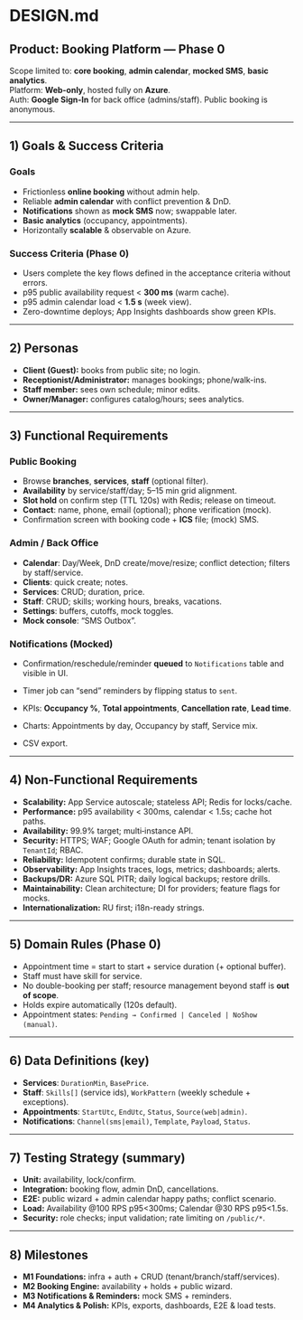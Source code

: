 # DESIGN.md

## Product: Booking Platform — **Phase 0**

Scope limited to: **core booking**, **admin calendar**, **mocked SMS**, **basic analytics**.  
Platform: **Web-only**, hosted fully on **Azure**.  
Auth: **Google Sign-In** for back office (admins/staff). Public booking is anonymous.

---

## 1) Goals & Success Criteria

### Goals
- Frictionless **online booking** without admin help.
- Reliable **admin calendar** with conflict prevention & DnD.
- **Notifications** shown as **mock SMS** now; swappable later.
- **Basic analytics** (occupancy, appointments).
- Horizontally **scalable** & observable on Azure.

### Success Criteria (Phase 0)
- Users complete the key flows defined in the acceptance criteria without errors.
- p95 public availability request < **300 ms** (warm cache).
- p95 admin calendar load < **1.5 s** (week view).
- Zero-downtime deploys; App Insights dashboards show green KPIs.

---

## 2) Personas

- **Client (Guest):** books from public site; no login.
- **Receptionist/Administrator:** manages bookings; phone/walk-ins.
- **Staff member:** sees own schedule; minor edits.
- **Owner/Manager:** configures catalog/hours; sees analytics.

---

## 3) Functional Requirements

### Public Booking
- Browse **branches**, **services**, **staff** (optional filter).
- **Availability** by service/staff/day; 5–15 min grid alignment.
- **Slot hold** on confirm step (TTL 120s) with Redis; release on timeout.
- **Contact**: name, phone, email (optional); phone verification (mock).
- Confirmation screen with booking code + **ICS** file; (mock) SMS.

### Admin / Back Office
- **Calendar**: Day/Week, DnD create/move/resize; conflict detection; filters by staff/service.
- **Clients**: quick create; notes.
- **Services**: CRUD; duration, price.
- **Staff**: CRUD; skills; working hours, breaks, vacations.
- **Settings**: buffers, cutoffs, mock toggles.
- **Mock console**: “SMS Outbox”.

### Notifications (Mocked)
- Confirmation/reschedule/reminder **queued** to `Notifications` table and visible in UI.
- Timer job can “send” reminders by flipping status to `sent`.

- KPIs: **Occupancy %**, **Total appointments**, **Cancellation rate**, **Lead time**.
- Charts: Appointments by day, Occupancy by staff, Service mix.
- CSV export.

---

## 4) Non-Functional Requirements

- **Scalability:** App Service autoscale; stateless API; Redis for locks/cache.
- **Performance:** p95 availability < 300ms, calendar < 1.5s; cache hot paths.
- **Availability:** 99.9% target; multi‑instance API.
- **Security:** HTTPS; WAF; Google OAuth for admin; tenant isolation by `TenantId`; RBAC.
- **Reliability:** Idempotent confirms; durable state in SQL.
- **Observability:** App Insights traces, logs, metrics; dashboards; alerts.
- **Backups/DR:** Azure SQL PITR; daily logical backups; restore drills.
- **Maintainability:** Clean architecture; DI for providers; feature flags for mocks.
- **Internationalization:** RU first; i18n-ready strings.

---

## 5) Domain Rules (Phase 0)

- Appointment time = start to start + service duration (+ optional buffer).
- Staff must have skill for service.
- No double-booking per staff; resource management beyond staff is **out of scope**.
- Holds expire automatically (120s default).
- Appointment states: `Pending → Confirmed | Canceled | NoShow (manual)`.

---

## 6) Data Definitions (key)

- **Services**: `DurationMin`, `BasePrice`.
- **Staff**: `Skills[]` (service ids), `WorkPattern` (weekly schedule + exceptions).
- **Appointments**: `StartUtc`, `EndUtc`, `Status`, `Source(web|admin)`.
- **Notifications**: `Channel(sms|email)`, `Template`, `Payload`, `Status`.

---

## 7) Testing Strategy (summary)

- **Unit:** availability, lock/confirm.
- **Integration:** booking flow, admin DnD, cancellations.
- **E2E:** public wizard + admin calendar happy paths; conflict scenario.
- **Load:** Availability @100 RPS p95<300ms; Calendar @30 RPS p95<1.5s.
- **Security:** role checks; input validation; rate limiting on `/public/*`.

---

## 8) Milestones

- **M1 Foundations:** infra + auth + CRUD (tenant/branch/staff/services).
- **M2 Booking Engine:** availability + holds + public wizard.
- **M3 Notifications & Reminders:** mock SMS + reminders.
- **M4 Analytics & Polish:** KPIs, exports, dashboards, E2E & load tests.
